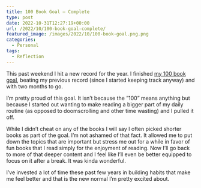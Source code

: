 ```yaml
---
title: 100 Book Goal – Complete
type: post
date: 2022-10-31T12:27:19+00:00
url: /2022/10/100-book-goal-complete/
featured_image: /images/2022/10/100-book-goal.png.png
categories:
  - Personal
tags:
  - Reflection
---
```


This past weekend I hit a new record for the year. I finished [my 100 book goal][1], beating my previous record (since I started keeping track anyway) and with two months to go.

I’m pretty proud of this goal. It isn’t because the ”100” means anything but because I started out wanting to make reading a bigger part of my daily routine (as opposed to doomscrolling and other time wasting) and I pulled it off.

While I didn’t cheat on any of the books I will say I often picked shorter books as part of the goal. I’m not ashamed of that fact. It allowed me to put down the topics that are important but stress me out for a while in favor of fun books that I read simply for the enjoyment of reading. Now I’ll go back to more of that deeper content and I feel like I’ll even be better equipped to focus on it after a break. It was kinda wonderful.

I’ve invested a lot of time these past few years in building habits that make me feel better and that is the new normal I’m pretty excited about.

 [1]: https://www.goodreads.com/user_challenges/31269675